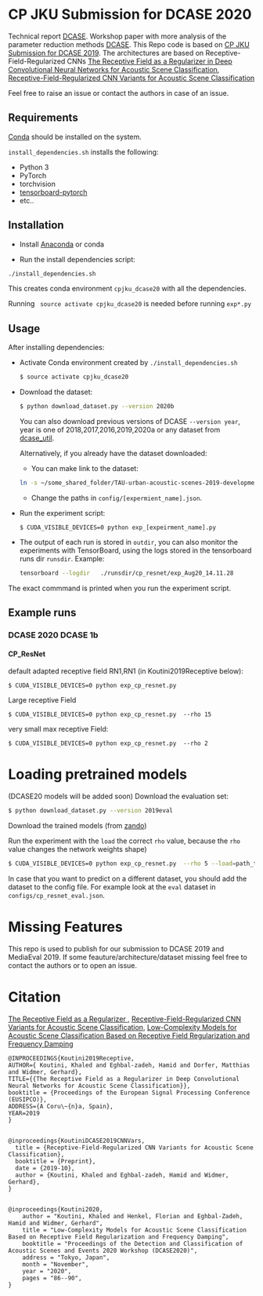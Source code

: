 # CP JKU Submission for DCASE 2020

Technical report [DCASE](http://dcase.community/documents/challenge2020/technical_reports/DCASE2020_Koutini_142.pdf). 
Workshop paper with more analysis of the parameter reduction methods [DCASE](http://dcase.community/documents/workshop2020/proceedings/DCASE2020Workshop_Koutini_91.pdf).
This Repo code is based on [CP JKU Submission for DCASE 2019](https://github.com/kkoutini/cpjku_dcase19). 
The architectures are based on Receptive-Field-Regularized CNNs  [The Receptive Field as a Regularizer in Deep Convolutional Neural Networks for Acoustic Scene Classification]( https://arxiv.org/abs/1907.01803), [Receptive-Field-Regularized CNN Variants for Acoustic Scene Classification](https://arxiv.org/abs/1909.02859)

Feel free to raise an issue or contact the authors in case of an issue.


## Requirements

[Conda]( https://conda.io/projects/conda/en/latest/user-guide/install/index.html?highlight=conda ) should be installed on the system.

```install_dependencies.sh``` installs the following:
* Python 3
* PyTorch  
* torchvision
* [tensorboard-pytorch]( https://github.com/lanpa/tensorboard-pytorch )
* etc..

## Installation
* Install [Anaconda](https://www.anaconda.com/) or conda

* Run the install dependencies script:
```bash
./install_dependencies.sh
```
This creates conda environment ```cpjku_dcase20``` with all the dependencies.

Running
``` source activate cpjku_dcase20``` is needed before running ```exp*.py```


## Usage
After installing dependencies:

- Activate Conda environment created by ```./install_dependencies.sh```
    ```bash
    $ source activate cpjku_dcase20
    ```

- Download the dataset:
    ```bash
    $ python download_dataset.py --version 2020b
    ```
    You can also download previous versions of DCASE ```--version year```, year is one of 2018,2017,2016,2019,2020a or any dataset from [dcase_util](https://dcase-repo.github.io/dcase_util/datasets.html).
    
    Alternatively, if you already have the dataset downloaded:
    - You can make link to the dataset: 
    ```bash
    ln -s ~/some_shared_folder/TAU-urban-acoustic-scenes-2019-development ./datasets/TAU-urban-acoustic-scenes-2019-development
    ```
    
    - Change the paths in ```config/[expermient_name].json```.
    
- Run the experiment script:
    ```
    $ CUDA_VISIBLE_DEVICES=0 python exp_[expeirment_name].py 
    ```
- The output of each run is stored in ``outdir``, you can also monitor the experiments with TensorBoard, using the logs stored in the tensorboard runs dir ```runsdir```. 
 Example: 
     ```bash
     tensorboard --logdir   ./runsdir/cp_resnet/exp_Aug20_14.11.28
     ```
 The exact commmand is printed when you run the experiment script.

## Example runs
### DCASE 2020 DCASE 1b
#### CP_ResNet
default adapted receptive field RN1,RN1 (in Koutini2019Receptive below):
```
$ CUDA_VISIBLE_DEVICES=0 python exp_cp_resnet.py 
```
Large receptive Field
```
$ CUDA_VISIBLE_DEVICES=0 python exp_cp_resnet.py  --rho 15
```
very small max receptive Field:

```
$ CUDA_VISIBLE_DEVICES=0 python exp_cp_resnet.py  --rho 2
```
# Loading pretrained models
(DCASE20 models will be added soon)
Download the evaluation set:
```bash
$ python download_dataset.py --version 2019eval
```
Download the trained models (from [zando](  https://zenodo.org/record/3674034))

Run the experiment with the `load` the correct `rho` value, because the `rho` value changes the network weights shape) 
```bash
$ CUDA_VISIBLE_DEVICES=0 python exp_cp_resnet.py  --rho 5 --load=path_to_model.pth
```
In case that you want to predict on a different dataset, you should add the dataset to the config file.
For example look at the `eval` dataset in  `configs/cp_resnet_eval.json`.
# Missing Features
This repo is used to publish for our submission to DCASE 2019 and MediaEval 2019. If some feauture/architecture/dataset missing feel free to contact the authors or to open an issue.

# Citation


[The Receptive Field as a Regularizer ]( https://arxiv.org/abs/1907.01803 ), 
[Receptive-Field-Regularized CNN Variants for Acoustic Scene Classification](https://arxiv.org/abs/1909.02859), 
[Low-Complexity Models for Acoustic Scene Classification Based on Receptive Field Regularization and Frequency Damping](http://dcase.community/documents/workshop2020/proceedings/DCASE2020Workshop_Koutini_91.pdf)

```
@INPROCEEDINGS{Koutini2019Receptive,
AUTHOR={ Koutini, Khaled and Eghbal-zadeh, Hamid and Dorfer, Matthias and Widmer, Gerhard},
TITLE={{The Receptive Field as a Regularizer in Deep Convolutional Neural Networks for Acoustic Scene Classification}},
booktitle = {Proceedings of the European Signal Processing Conference (EUSIPCO)},
ADDRESS={A Coru\~{n}a, Spain},
YEAR=2019
}


@inproceedings{KoutiniDCASE2019CNNVars,
  title = {Receptive-Field-Regularized CNN Variants for Acoustic Scene Classification},
  booktitle = {Preprint},
  date = {2019-10},
  author = {Koutini, Khaled and Eghbal-zadeh, Hamid and Widmer, Gerhard},
}


@inproceedings{Koutini2020,
    author = "Koutini, Khaled and Henkel, Florian and Eghbal-Zadeh, Hamid and Widmer, Gerhard",
    title = "Low-Complexity Models for Acoustic Scene Classification Based on Receptive Field Regularization and Frequency Damping",
    booktitle = "Proceedings of the Detection and Classification of Acoustic Scenes and Events 2020 Workshop (DCASE2020)",
    address = "Tokyo, Japan",
    month = "November",
    year = "2020",
    pages = "86--90",
}


 ```